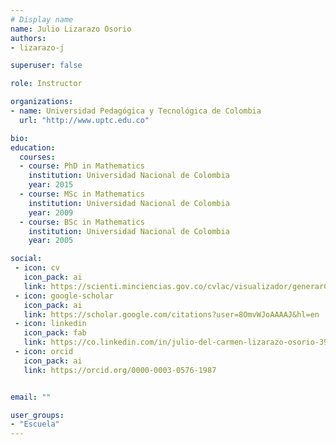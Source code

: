 ```yaml
---
# Display name
name: Julio Lizarazo Osorio
authors:
- lizarazo-j

superuser: false

role: Instructor

organizations:
- name: Universidad Pedagógica y Tecnológica de Colombia
  url: "http://www.uptc.edu.co"

bio: 
education:
  courses:
  - course: PhD in Mathematics
    institution: Universidad Nacional de Colombia
    year: 2015
  - course: MSc in Mathematics
    institution: Universidad Nacional de Colombia
    year: 2009
  - course: BSc in Mathematics
    institution: Universidad Nacional de Colombia
    year: 2005

social:
 - icon: cv
   icon_pack: ai
   link: https://scienti.minciencias.gov.co/cvlac/visualizador/generarCurriculoCv.do?cod_rh=0000521728
 - icon: google-scholar
   icon_pack: ai
   link: https://scholar.google.com/citations?user=8OmvWJoAAAAJ&hl=en
 - icon: linkedin
   icon_pack: fab
   link: https://co.linkedin.com/in/julio-del-carmen-lizarazo-osorio-398ba81a3
 - icon: orcid
   icon_pack: ai
   link: https://orcid.org/0000-0003-0576-1987


email: ""

user_groups:
- "Escuela"
---
```

